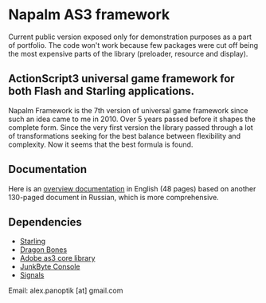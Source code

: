 # Napalm AS3 framework

Current public version exposed only for demonstration purposes as a part of portfolio. The code won't work because few packages were cut off being the most expensive parts of the library (preloader, resource and display). 

## ActionScript3 universal game framework for both Flash and Starling applications.

Napalm Framework is the 7th version of universal game framework since such an idea came to me in 2010. Over 5 years passed before it shapes the complete form. Since the very first version the library passed through a lot of transformations seeking for the best balance between flexibility and complexity. Now it seems that the best formula is found.

## Documentation

Here is an [overview documentation](https://docs.google.com/document/d/1HxzsN04JPbe3qTgPx7fP0YfQBhJz8qauC2Ed9fVEwug/) in English (48 pages) based on another 130-paged document in Russian, which is more comprehensive.

## Dependencies

* [Starling](https://github.com/Gamua/Starling-Framework)
* [Dragon Bones](https://github.com/DragonBones/DragonBonesAS)
* [Adobe as3 core library](https://github.com/mikechambers/as3corelib)
* [JunkByte Console](https://github.com/junkbyte/flash-console)
* [Signals](https://github.com/robertpenner/as3-signals)

Email: alex.panoptik [at] gmail.com
